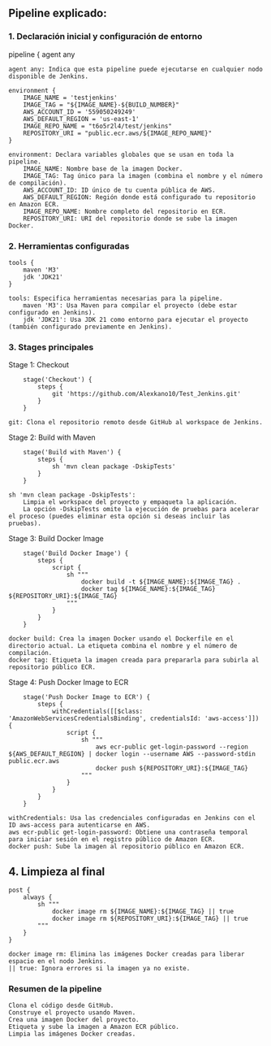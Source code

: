 ## Pipeline explicado:

### 1. Declaración inicial y configuración de entorno

pipeline {
    agent any


    agent any: Indica que esta pipeline puede ejecutarse en cualquier nodo disponible de Jenkins.

    environment {
        IMAGE_NAME = 'testjenkins'
        IMAGE_TAG = "${IMAGE_NAME}-${BUILD_NUMBER}"
        AWS_ACCOUNT_ID = '559050249249'
        AWS_DEFAULT_REGION = 'us-east-1'
        IMAGE_REPO_NAME = "t6o5r2l4/test/jenkins"
        REPOSITORY_URI = "public.ecr.aws/${IMAGE_REPO_NAME}"
    }

    environment: Declara variables globales que se usan en toda la pipeline.
        IMAGE_NAME: Nombre base de la imagen Docker.
        IMAGE_TAG: Tag único para la imagen (combina el nombre y el número de compilación).
        AWS_ACCOUNT_ID: ID único de tu cuenta pública de AWS.
        AWS_DEFAULT_REGION: Región donde está configurado tu repositorio en Amazon ECR.
        IMAGE_REPO_NAME: Nombre completo del repositorio en ECR.
        REPOSITORY_URI: URI del repositorio donde se sube la imagen Docker.

### 2. Herramientas configuradas

    tools {
        maven 'M3'
        jdk 'JDK21'
    }

    tools: Especifica herramientas necesarias para la pipeline.
        maven 'M3': Usa Maven para compilar el proyecto (debe estar configurado en Jenkins).
        jdk 'JDK21': Usa JDK 21 como entorno para ejecutar el proyecto (también configurado previamente en Jenkins).

### 3. Stages principales

Stage 1: Checkout

        stage('Checkout') {
            steps {
                git 'https://github.com/Alexkano10/Test_Jenkins.git'
            }
        }

    git: Clona el repositorio remoto desde GitHub al workspace de Jenkins.

Stage 2: Build with Maven

        stage('Build with Maven') {
            steps {
                sh 'mvn clean package -DskipTests'
            }
        }

    sh 'mvn clean package -DskipTests':
        Limpia el workspace del proyecto y empaqueta la aplicación.
        La opción -DskipTests omite la ejecución de pruebas para acelerar el proceso (puedes eliminar esta opción si deseas incluir las pruebas).

Stage 3: Build Docker Image

        stage('Build Docker Image') {
            steps {
                script {
                    sh """
                        docker build -t ${IMAGE_NAME}:${IMAGE_TAG} .
                        docker tag ${IMAGE_NAME}:${IMAGE_TAG} ${REPOSITORY_URI}:${IMAGE_TAG}
                    """
                }
            }
        }

    docker build: Crea la imagen Docker usando el Dockerfile en el directorio actual. La etiqueta combina el nombre y el número de compilación.
    docker tag: Etiqueta la imagen creada para prepararla para subirla al repositorio público ECR.

Stage 4: Push Docker Image to ECR

        stage('Push Docker Image to ECR') {
            steps {
                withCredentials([[$class: 'AmazonWebServicesCredentialsBinding', credentialsId: 'aws-access']]) {
                    script {
                        sh """
                            aws ecr-public get-login-password --region ${AWS_DEFAULT_REGION} | docker login --username AWS --password-stdin public.ecr.aws
                            docker push ${REPOSITORY_URI}:${IMAGE_TAG}
                        """
                    }
                }
            }
        }

    withCredentials: Usa las credenciales configuradas en Jenkins con el ID aws-access para autenticarse en AWS.
    aws ecr-public get-login-password: Obtiene una contraseña temporal para iniciar sesión en el registro público de Amazon ECR.
    docker push: Sube la imagen al repositorio público en Amazon ECR.

## 4. Limpieza al final

    post {
        always {
            sh """
                docker image rm ${IMAGE_NAME}:${IMAGE_TAG} || true
                docker image rm ${REPOSITORY_URI}:${IMAGE_TAG} || true
            """
        }
    }

    docker image rm: Elimina las imágenes Docker creadas para liberar espacio en el nodo Jenkins.
    || true: Ignora errores si la imagen ya no existe.

### Resumen de la pipeline

    Clona el código desde GitHub.
    Construye el proyecto usando Maven.
    Crea una imagen Docker del proyecto.
    Etiqueta y sube la imagen a Amazon ECR público.
    Limpia las imágenes Docker creadas.

